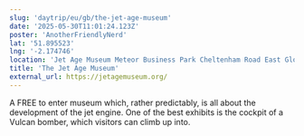 ```yaml
---
slug: 'daytrip/eu/gb/the-jet-age-museum'
date: '2025-05-30T11:01:24.123Z'
poster: 'AnotherFriendlyNerd'
lat: '51.895523'
lng: '-2.174746'
location: 'Jet Age Museum Meteor Business Park Cheltenham Road East Gloucester, GL2 9QL'
title: 'The Jet Age Museum'
external_url: https://jetagemuseum.org/
---
```

A FREE to enter museum which, rather predictably, is all about the development of the jet engine. One of the best exhibits is the cockpit of a Vulcan bomber, which visitors can climb up into.